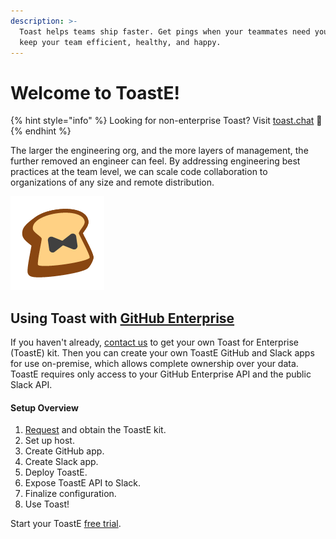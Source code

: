 ```yaml
---
description: >-
  Toast helps teams ship faster. Get pings when your teammates need you, and
  keep your team efficient, healthy, and happy.
---
```


# Welcome to ToastE!

{% hint style="info" %}
Looking for non-enterprise Toast? Visit [toast.chat](https://toast.chat) 🍞
{% endhint %}

The larger the engineering org, and the more layers of management, the further removed an engineer can feel. By addressing engineering best practices at the team level, we can scale code collaboration to organizations of any size and remote distribution.

![Toast is ready for enterprise!](.gitbook/assets/toaste-logo%20%281%29.png)

## Using Toast with [GitHub Enterprise](https://github.com/enterprise)

If you haven't already, [contact us](https://toast-team.gitbook.io/toast/support) to get your own Toast for Enterprise \(ToastE\) kit. Then you can create your own ToastE GitHub and Slack apps for use on-premise, which allows complete ownership over your data. ToastE requires only access to your GitHub Enterprise API and the public Slack API.

#### Setup Overview

1. [Request](https://forms.gle/YmAxTfwEARBSis2F8) and obtain the ToastE kit.
2. Set up host.
3. Create GitHub app.
4. Create Slack app.
5. Deploy ToastE.
6. Expose ToastE API to Slack.
7. Finalize configuration.
8. Use Toast!

Start your ToastE [free trial](https://forms.gle/YmAxTfwEARBSis2F8).

